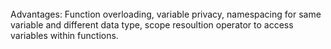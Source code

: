 <br>
Advantages: Function overloading, variable privacy, namespacing for same variable and different data type, scope resoultion operator to access variables within functions.
